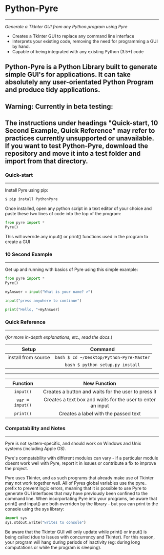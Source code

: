 # Python-Pyre
---
_Generate a TkInter GUI from any Python program using Pyre_

 - Creates a TkInter GUI to replace any command line interface
 - Interprets your existing code, removing the need for programming a GUI by hand.
 - Capable of being integrated with any existing Python (3.5+) code

Python-Pyre is a Python Library built to generate simple GUI's for applications.
It can take absolutely any user-orientated Python Program and produce tidy applications.
---
## Warning: Currently in beta testing:

The instructions under headings "Quick-start, 10 Second Example, Quick Reference" may refer to practices currently unsupported or unavailable.
If you want to test Python-Pyre, download the repository and move it into a test folder and import from that directory.
---
### Quick-start
---
Install Pyre using pip:
```bash
$ pip install PythonPyre
```
Once installed, open any python script in a text editor of your choice and paste these two lines of code into the top of the program:
```python
from pyre import *
Pyre()
```
This will override any input() or print() functions used in the program to create a GUI

### 10 Second Example
---
Get up and running with basics of Pyre using this simple example:
```python
from pyre import *
Pyre()

myAnswer = input("What is your name? >")

input("press anywhere to continue")

print("Hello, "+myAnswer)
```


### Quick Reference
---
(_for more in-depth explanations, etc., read the docs._)

| Setup               | Command                                      |
| :-----------------: | :------------------------------------------: |
| install from source | ```bash $ cd ~/Desktop/Python-Pyre-Master``` |
|                     | ```bash $ python setup.py install```         |
---
| Function            | New Function                                                |
| :-----------------: | :---------------------------------------------------------: |
| ```input()```       | Creates a button and waits for the user to press it         |
| ```var = input()``` | Creates a text box and waits for the user to enter an input |
| ```print()```       | Creates a label with the passed text                        |

### Compatability and Notes
---
Pyre is not system-specific, and should work on Windows and Unix systems (including Apple OS).

Pyre's compatability with different modules can vary - if a particular module doesnt work well with Pyre, report it in Issues or contribute a fix to improve the project.

Pyre uses Tkinter, and as such programs that already make use of Tkinter may not work together well. All of Pyres global variables use the pyre_ prefix to prevent logic errors, meaning that it is possible to use Pyre to generate GUI interfaces that may have previously been confined to the command line.
When incorportating Pyre into your programs, be aware that print() and input() are both overriden by the library - but you can print to the console using the sys library:
```python
import sys
sys.stdout.write("writes to console")
```

Be aware that the Tkinter GUI will only update while print() or input() is being called (due to issues with concurrency and Tkinter). For this reason, your program will hang during periods of inactivity (eg: during long computations or while the program is sleeping).
